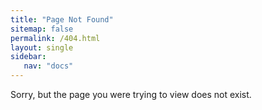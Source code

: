 ```yaml
---
title: "Page Not Found"
sitemap: false
permalink: /404.html
layout: single
sidebar:
   nav: "docs"
---
```


Sorry, but the page you were trying to view does not exist.
